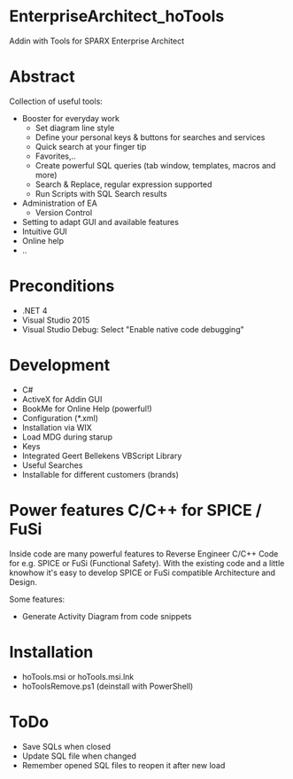 # EnterpriseArchitect_hoTools
Addin with Tools for SPARX Enterprise Architect

# Abstract #
Collection of useful tools:

- Booster for everyday work
  - Set diagram line style
  - Define your personal keys & buttons for searches and services
  - Quick search at your finger tip
  - Favorites,..
  - Create powerful SQL queries (tab window, templates, macros and more)
  - Search & Replace, regular expression supported
  - Run Scripts with SQL Search results
- Administration of EA
  - Version Control
- Setting to adapt GUI and available features
- Intuitive GUI
- Online help
- ..

# Preconditions
- .NET 4
- Visual Studio 2015
- Visual Studio Debug: Select "Enable native code debugging"



# Development #
- C#
- ActiveX for Addin GUI
- BookMe for Online Help (powerful!)
- Configuration (*.xml)
- Installation via WIX
- Load MDG during starup
- Keys
- Integrated Geert Bellekens VBScript Library
- Useful Searches
- Installable for different customers (brands)

# Power features C/C++ for SPICE / FuSi #
Inside code are many powerful features to Reverse Engineer C/C++ Code for e.g. SPICE or FuSi (Functional Safety). With the existing code and a little knowhow it's easy to develop SPICE or FuSi compatible Architecture and Design.

Some features:
- Generate Activity Diagram from code snippets

# Installation #
- hoTools.msi or hoTools.msi.lnk
- hoToolsRemove.ps1 (deinstall with PowerShell)

# ToDo
- Save SQLs when closed
- Update SQL file when changed
- Remember opened SQL files to reopen it after new load
